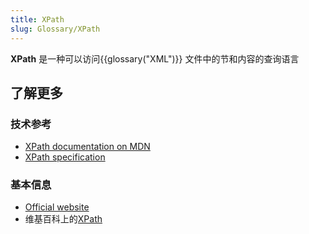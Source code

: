```yaml
---
title: XPath
slug: Glossary/XPath
---
```


**XPath** 是一种可以访问{{glossary("XML")}} 文件中的节和内容的查询语言

## 了解更多

### 技术参考

- [XPath documentation on MDN](/zh-CN/docs/Web/XPath)
- [XPath specification](https://www.w3.org/TR/xpath-30/)

### 基本信息

- [Official website](https://www.w3.org/standards/techs/xpath#w3c_all)
- 维基百科上的[XPath](https://zh.wikipedia.org/wiki/XPath)
